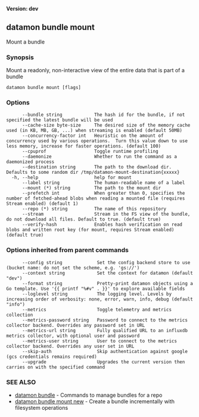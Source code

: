 **Version: dev**

## datamon bundle mount

Mount a bundle

### Synopsis

Mount a readonly, non-interactive view of the entire data that is part of a bundle

```
datamon bundle mount [flags]
```

### Options

```
      --bundle string            The hash id for the bundle, if not specified the latest bundle will be used
      --cache-size byte-size     The desired size of the memory cache used (in KB, MB, GB, ...) when streaming is enabled (default 50MB)
      --concurrency-factor int   Heuristic on the amount of concurrency used by various operations.  Turn this value down to use less memory, increase for faster operations. (default 100)
      --cpuprof                  Toggle runtime profiling
      --daemonize                Whether to run the command as a daemonized process
      --destination string       The path to the download dir. Defaults to some random dir /tmp/datamon-mount-destination{xxxxx}
  -h, --help                     help for mount
      --label string             The human-readable name of a label
      --mount (*) string         The path to the mount dir
      --prefetch int             When greater than 0, specifies the number of fetched-ahead blobs when reading a mounted file (requires Stream enabled) (default 1)
      --repo (*) string          The name of this repository
      --stream                   Stream in the FS view of the bundle, do not download all files. Default to true. (default true)
      --verify-hash              Enables hash verification on read blobs and written root key (for mount, requires Stream enabled) (default true)
```

### Options inherited from parent commands

```
      --config string             Set the config backend store to use (bucket name: do not set the scheme, e.g. 'gs://')
      --context string            Set the context for datamon (default "dev")
      --format string             Pretty-print datamon objects using a Go template. Use '{{ printf "%#v" . }}' to explore available fields
      --loglevel string           The logging level. Levels by increasing order of verbosity: none, error, warn, info, debug (default "info")
      --metrics                   Toggle telemetry and metrics collection
      --metrics-password string   Password to connect to the metrics collector backend. Overrides any password set in URL
      --metrics-url string        Fully qualified URL to an influxdb metrics collector, with optional user and password
      --metrics-user string       User to connect to the metrics collector backend. Overrides any user set in URL
      --skip-auth                 Skip authentication against google (gcs credentials remains required)
      --upgrade                   Upgrades the current version then carries on with the specified command
```

### SEE ALSO

* [datamon bundle](datamon_bundle.md)	 - Commands to manage bundles for a repo
* [datamon bundle mount new](datamon_bundle_mount_new.md)	 - Create a bundle incrementally with filesystem operations

